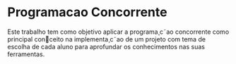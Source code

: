 # Programacao Concorrente
 Este trabalho tem como objetivo aplicar a programa¸c˜ao concorrente como principal conceito na implementa¸c˜ao de um projeto com tema de escolha de cada aluno para aprofundar os conhecimentos nas suas ferramentas.
